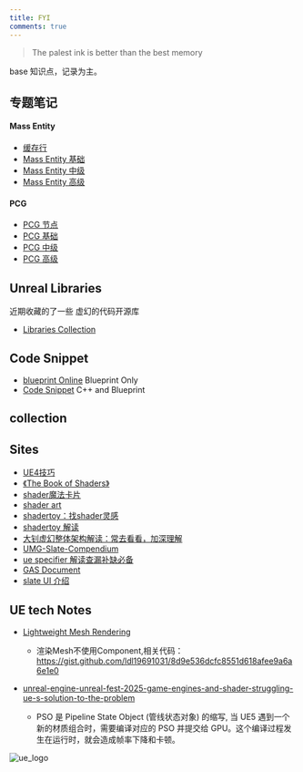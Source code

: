 ```yaml
---
title: FYI
comments: true
---
```


> The palest ink is better than the best memory

base 知识点，记录为主。





## 专题笔记

#### Mass Entity
- [缓存行](./ECS/cacheline.md)
- [Mass Entity 基础](./ECS/Mass.md)
- [Mass Entity 中级](./ECS/Mass-Mid.md)
- [Mass Entity 高级](./ECS/Mass-Advanced.md)

#### PCG
- [PCG 节点](../PCG/04PCGNode.md)
- [PCG 基础](../PCG/00PCG_Base.md)
- [PCG 中级](../PCG/01PCG_Mid.md)
- [PCG 高级](../PCG/03PCG_Advanced.md)


## Unreal Libraries

近期收藏的了一些 虚幻的代码开源库

- [Libraries Collection](../Tools/00.md)


## Code Snippet

- [blueprint Online](https://blueprintue.com/type/blueprint/) Blueprint Only
- [Code Snippet](https://dev.epicgames.com/community/unreal-engine/snippets) C++ and Blueprint

## collection

## Sites
- [UE4技巧](https://www.zhihu.com/question/351992572)
- [《The Book of Shaders》](https://github.com/patriciogonzalezvivo/thebookofshaders) 
- [shader魔法卡片](https://github.com/patriciogonzalezvivo/PixelSpiritDeck) 
- [shader art](https://www.youtube.com/watch?v=f4s1h2YETNY)
- [shadertoy：找shader灵感](https://www.shadertoy.com/)
- [shadertoy 解读](https://zhuanlan.zhihu.com/p/542447481)
- [大钊虚幻整体架构解读：常去看看，加深理解](https://www.zhihu.com/column/insideue4)
- [UMG-Slate-Compendium](https://github.com/YawLighthouse/UMG-Slate-Compendium)
- [ue specifier 解读查漏补缺必备](https://github.com/fjz13/UnrealSpecifiers/)
- [GAS Document](https://github.com/tranek/GASDocumentatio)
- [slate UI 介绍](https://myslate.readthedocs.io/en/latest/index.html)

## UE tech Notes
- [Lightweight Mesh Rendering](https://godofpen.notion.site/Lightweight-Mesh-Rendering-Render-Static-Mesh-without-Component-d9454730ab7749f4b3dfb93dde2f7bc9)
  - 渲染Mesh不使用Component,相关代码：https://gist.github.com/ldl19691031/8d9e536dcfc8551d618afee9a6a6e1e0

- [unreal-engine-unreal-fest-2025-game-engines-and-shader-struggling-ue-s-solution-to-the-problem](https://dev.epicgames.com/community/learning/talks-and-demos/VEkM/unreal-engine-unreal-fest-2025-game-engines-and-shader-struggling-ue-s-solution-to-the-problem) 
  - PSO 是 Pipeline State Object (管线状态对象) 的缩写, 当 UE5 遇到一个新的材质组合时，需要编译对应的 PSO 并提交给 GPU。这个编译过程发生在运行时，就会造成帧率下降和卡顿。


  




![ue_logo](../assets/images/00_image-1.png)